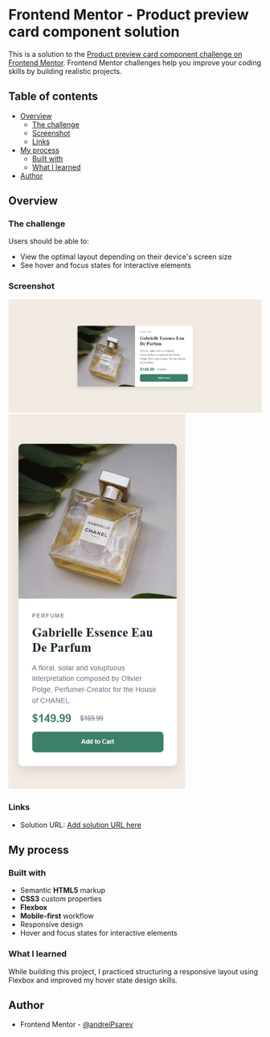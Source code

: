 # Frontend Mentor - Product preview card component solution

This is a solution to the [Product preview card component challenge on Frontend Mentor](https://www.frontendmentor.io/challenges/product-preview-card-component-GO7UmttRfa). Frontend Mentor challenges help you improve your coding skills by building realistic projects. 

## Table of contents

- [Overview](#overview)
  - [The challenge](#the-challenge)
  - [Screenshot](#screenshot)
  - [Links](#links)
- [My process](#my-process)
  - [Built with](#built-with)
  - [What I learned](#what-i-learned)
- [Author](#author)

## Overview

### The challenge

Users should be able to:

- View the optimal layout depending on their device's screen size
- See hover and focus states for interactive elements

### Screenshot

![](./images/desktop-screenshot.png)
![](./images/mobile-screenshot.png)


### Links

- Solution URL: [Add solution URL here](https://andreipsarev.github.io/card-component/)


## My process

### Built with

- Semantic **HTML5** markup  
- **CSS3** custom properties  
- **Flexbox**  
- **Mobile-first** workflow  
- Responsive design  
- Hover and focus states for interactive elements


### What I learned

While building this project, I practiced structuring a responsive layout using Flexbox and improved my hover state design skills.


## Author

- Frontend Mentor - [@andreiPsarev](https://www.frontendmentor.io/profile/andreiPsarev)